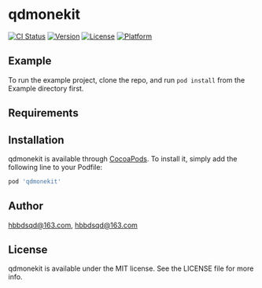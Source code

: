 # qdmonekit

[![CI Status](https://img.shields.io/travis/hbbdsqd@163.com/qdmonekit.svg?style=flat)](https://travis-ci.org/hbbdsqd@163.com/qdmonekit)
[![Version](https://img.shields.io/cocoapods/v/qdmonekit.svg?style=flat)](https://cocoapods.org/pods/qdmonekit)
[![License](https://img.shields.io/cocoapods/l/qdmonekit.svg?style=flat)](https://cocoapods.org/pods/qdmonekit)
[![Platform](https://img.shields.io/cocoapods/p/qdmonekit.svg?style=flat)](https://cocoapods.org/pods/qdmonekit)

## Example

To run the example project, clone the repo, and run `pod install` from the Example directory first.

## Requirements

## Installation

qdmonekit is available through [CocoaPods](https://cocoapods.org). To install
it, simply add the following line to your Podfile:

```ruby
pod 'qdmonekit'
```

## Author

hbbdsqd@163.com, hbbdsqd@163.com

## License

qdmonekit is available under the MIT license. See the LICENSE file for more info.
